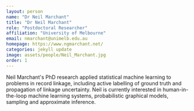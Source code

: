 ```yaml
---
layout: person
name: "Dr Neil Marchant"
title: "Dr Neil Marchant"
role: "Postdoctoral Researcher"
affiliation: "University of Melbourne"
email: nmarchant@unimelb.edu.au
homepage: https://www.ngmarchant.net/
categories: jekyll update
image: assets/people/Neil_Marchant.jpg
order: 1
---
```

Neil Marchant's PhD research applied statistical machine learning to problems in record linkage, including active labelling of ground truth and propagation of linkage uncertainty. Neil is currently interested in human-in-the-loop machine learning systems, probabilistic graphical models, sampling and approximate inference.